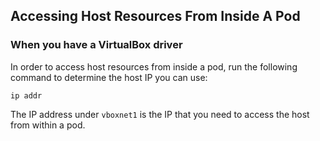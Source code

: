 ## Accessing Host Resources From Inside A Pod
### When you have a VirtualBox driver
In order to access host resources from inside a pod, run the following command to determine the host IP you can use:
```shell
ip addr
```

The IP address under `vboxnet1` is the IP that you need to access the host from within a pod.
